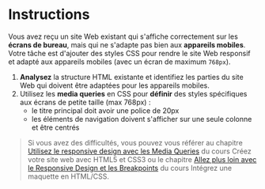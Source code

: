 # Instructions

Vous avez reçu un site Web existant qui s'affiche correctement sur les **écrans de bureau**, mais qui ne s'adapte pas bien aux **appareils mobiles**. Votre tâche est d'ajouter des styles CSS pour rendre le site Web responsif et adapté aux appareils mobiles (avec un écran de maximum `768px`).

1. **Analysez** la structure HTML existante et identifiez les parties du site Web qui doivent être adaptées pour les appareils mobiles.
2. Utilisez les **media queries** en CSS pour **définir** des styles spécifiques aux écrans de petite taille (max 768px) : 
    - le titre principal doit avoir une police de 20px
    - les éléments de navigation doivent s'afficher sur une seule colonne et être centrés

> Si vous avez des difficultés, vous pouvez vous référer au chapitre [Utilisez le responsive design avec les Media Queries](https://openclassrooms.com/fr/courses/1603881-creez-votre-site-web-avec-html5-et-css3/8061510-utilisez-le-responsive-design-avec-les-media-queries) du cours Créez votre site web avec HTML5 et CSS3 ou le chapitre [Allez plus loin avec le Responsive Design et les Breakpoints](https://openclassrooms.com/fr/courses/8242681-integrez-une-maquette-figma-en-html-css/8242706-allez-plus-loin-avec-le-responsive-design-et-les-breakpoints) du cours Intégrez une maquette en HTML/CSS.
